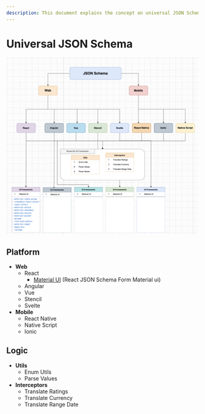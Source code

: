 ```yaml
---
description: This document explains the concept on universal JSON Schema
---
```


# Universal JSON Schema

![Rough Diagram explaining the flow of cross framework connections](<.gitbook/assets/image (18).png>)

## Platform

* **Web**
  * React&#x20;
    * [Material UI](universal-json-schema/platform/web/react/material-ui/) (React JSON Schema Form Material ui)
  * Angular&#x20;
  * Vue&#x20;
  * Stencil&#x20;
  * Svelte&#x20;
* **Mobile**
  * React Native
  * Native Script
  * Ionic

## Logic

* **Utils**
  * Enum Utils
  * Parse Values
* **Interceptors**
  * Translate Ratings
  * Translate Currency
  * Translate Range Date


